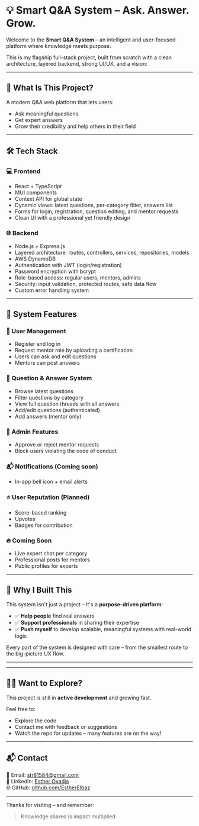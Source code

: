 # 💡 Smart Q&A System – Ask. Answer. Grow.

Welcome to the **Smart Q&A System** – an intelligent and user-focused platform where knowledge meets purpose.

This is my flagship full-stack project, built from scratch with a clean architecture, layered backend, strong UI/UX, and a vision:  

---

## 🚀 What Is This Project?

A modern Q&A web platform that lets users:
- Ask meaningful questions
- Get expert answers
- Grow their credibility and help others in their field

---

## 🛠 Tech Stack

### 💻 Frontend
- React + TypeScript
- MUI components
- Context API for global state
- Dynamic views: latest questions, per-category filter, answers list
- Forms for login, registration, question editing, and mentor requests
- Clean UI with a professional yet friendly design

### 🌐 Backend
- Node.js + Express.js
- Layered architecture: routes, controllers, services, repositories, models
- AWS DynamoDB
- Authentication with JWT (login/registration)
- Password encryption with bcrypt
- Role-based access: regular users, mentors, admins
- Security: input validation, protected routes, safe data flow
- Custom error handling system

---

## 🔐 System Features

### 👤 User Management
- Register and log in
- Request mentor role by uploading a certification
- Users can ask and edit questions
- Mentors can post answers

### 🧠 Question & Answer System
- Browse latest questions
- Filter questions by category
- View full question threads with all answers
- Add/edit questions (authenticated)
- Add answers (mentor only)

### 👮 Admin Features
- Approve or reject mentor requests
- Block users violating the code of conduct

### 📬 Notifications (Coming soon)
- In-app bell icon + email alerts

### ⭐ User Reputation (Planned)
- Score-based ranking
- Upvotes
- Badges for contribution

### 🔥 Coming Soon
- Live expert chat per category
- Professional posts for mentors
- Public profiles for experts

---

## 🎯 Why I Built This

This system isn't just a project – it's a **purpose-driven platform**:

- ✅ **Help people** find real answers
- ✅ **Support professionals** in sharing their expertise
- ✅ **Push myself** to develop scalable, meaningful systems with real-world logic

Every part of the system is designed with care – from the smallest route to the big-picture UX flow.

---

---

## 👩‍💻 Want to Explore?
This project is still in **active development** and growing fast.

Feel free to:
- Explore the code
- Contact me with feedback or suggestions
- Watch the repo for updates – many features are on the way!
---

## 📬 Contact
📧 Email: str81584@gmail.com  
🔗 LinkedIn: [Esther Ovadia](https://www.linkedin.com/in/esther-ovadia)  
🌐 GitHub: [github.com/EstherElbaz](https://github.com/EstherElbaz)

---

Thanks for visiting – and remember:  
> Knowledge shared is impact multiplied.

